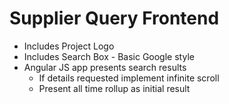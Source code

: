 # Supplier Query Frontend
- Includes Project Logo
- Includes Search Box - Basic Google style
- Angular JS app presents search results
    - If details requested implement infinite scroll
    - Present all time rollup as initial result